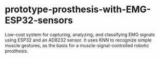 # prototype-prosthesis-with-EMG-ESP32-sensors
Low-cost system for capturing, analyzing, and classifying EMG signals using ESP32 and an AD8232 sensor. It uses KNN to recognize simple muscle gestures, as the basis for a muscle-signal-controlled robotic prosthesis.
